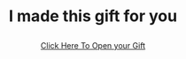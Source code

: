 <h1 align="center">I made this gift for you</p> </h1>

<p align="center"> 
  <a href="https://themiipavii.github.io/themiipavii/foryou/home.html">Click Here To Open your Gift<a/>
</p>
